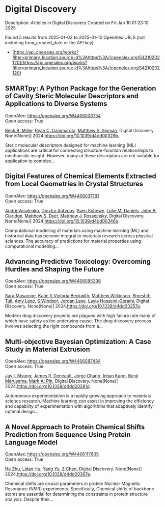 # Digital Discovery
Description: Articles in Digital Discovery
Created on Fri Jan 10 01:23:10 2025

Found 5 results from 2025-01-03 to 2025-01-10
OpenAlex URLS (not including from_created_date or the API key)
- [https://api.openalex.org/works?filter=primary_location.source.id%3Ahttps%3A//openalex.org/S4210202120](https://api.openalex.org/works?filter=primary_location.source.id%3Ahttps%3A//openalex.org/S4210202120)

## SMARTpy: A Python Package for the Generation of Cavity Steric Molecular Descriptors and Applications to Diverse Systems   

OpenAlex: https://openalex.org/W4406003754    
Open access: True
    
[Beck R. Miller](https://openalex.org/A5111090728), [Ryan C. Cammarota](https://openalex.org/A5078332329), [Matthew S. Sigman](https://openalex.org/A5005862481), Digital Discovery. None(None)] 2024.https://doi.org/10.1039/d4dd00329b.
    
Steric molecular descriptors designed for machine learning (ML) applications are critical for connecting structure-function relationships to mechanistic insight. However, many of these descriptors are not suitable for application to complex...    

    

## Digital Features of Chemical Elements Extracted from Local Geometries in Crystal Structures   

OpenAlex: https://openalex.org/W4406037181    
Open access: True
    
[Andrij Vasylenko](https://openalex.org/A5053274067), [Dmytro Antypov](https://openalex.org/A5062223660), [Sven Schewe](https://openalex.org/A5041836791), [Luke M. Daniels](https://openalex.org/A5021303389), [John B. Claridge](https://openalex.org/A5089917898), [Matthew S. Dyer](https://openalex.org/A5091597124), [Matthew J. Rosseinsky](https://openalex.org/A5054755054), Digital Discovery. None(None)] 2024.https://doi.org/10.1039/d4dd00346b.
    
Computational modelling of materials using machine learning (ML) and historical data has become integral to materials research across physical sciences. The accuracy of predictions for material properties using computational modelling...    

    

## Advancing Predictive Toxicology: Overcoming Hurdles and Shaping the Future   

OpenAlex: https://openalex.org/W4406085336    
Open access: True
    
[Sara Masarone](https://openalex.org/A5106116916), [Katie V Victoria Beckwith](https://openalex.org/A5115778167), [Matthew Wilkinson](https://openalex.org/A5044945207), [Shreshth Tuli](https://openalex.org/A5024179661), [Amy Lane](https://openalex.org/A5048039923), [S Windsor](https://openalex.org/A5020144175), [Jordan Lane](https://openalex.org/A5082455051), [Layla Hosseini-Gerami](https://openalex.org/A5085528183), Digital Discovery. None(None)] 2024.https://doi.org/10.1039/d4dd00257a.
    
Modern drug discovery projects are plagued with high failure rate many of which have safety as the underlying cause. The drug discovery process involves selecting the right compounds from a...    

    

## Multi-objective Bayesian Optimization: A Case Study in Material Extrusion   

OpenAlex: https://openalex.org/W4406087434    
Open access: True
    
[Jay I. Myung](https://openalex.org/A5102873424), [James R. Deneault](https://openalex.org/A5050665356), [Jorge Chang](https://openalex.org/A5029447474), [Inhan Kang](https://openalex.org/A5115779106), [Benji Maruyama](https://openalex.org/A5102919383), [Mark A. Pitt](https://openalex.org/A5108277937), Digital Discovery. None(None)] 2024.https://doi.org/10.1039/d4dd00281d.
    
Autonomous experimentation is a rapidly growing approach to materials science research. Machine learning can assist in improving the efficiency and capability of experimentation with algorithms that adaptively identify optimal design...    

    

## A Novel Approach to Protein Chemical Shifts Prediction from Sequence Using Protein Language Model   

OpenAlex: https://openalex.org/W4406117605    
Open access: True
    
[He Zhu](https://openalex.org/A5061526273), [Lidan Hu](https://openalex.org/A5029798705), [Yang Yu](https://openalex.org/A5009888534), [Z Chen](https://openalex.org/A5111586026), Digital Discovery. None(None)] 2024.https://doi.org/10.1039/d4dd00367e.
    
Chemical shifts are crucial parameters in protein Nuclear Magnetic Resonance (NMR) experiments. Specifically, Chemical shifts of backbone atoms are essential for determining the constraints in protein structure analysis. Despite their...    

    
